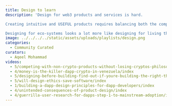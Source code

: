 ```yaml
---
title: Design to learn
description: 'Design for web3 products and services is hard. 

Creating intuitive and USEFUL products requires balancing both the complexities of entirely new design paradigms with the newfound utility that cryptocurrency and web3 technologies enable. 

Designing for eco-systems looks a lot more like designing for living things. Design is no longer a discrete function of production and delivery, but a continuous strategic activity of any product or service operating in this new reality. When things get more intelligent, value of design shifts to learning, what is our speed to learning, and how we can change what needs to change. We need to design for what we can learn to ultimately discover the evovling needs for information participants more effectively.'
image: ../../../../static/assets/uploads/playlists/design.png
categories:
  - Community Curated
curators:
  - Aqeel Mohammad
videos:
  - 5/competing-with-non-crypto-products-without-losing-cryptos-philosophies/index
  - 4/money-is-the-killer-dapp-crypto-in-venezuela/index
  - 5/designing-before-building-find-out-if-youre-building-the-right-thing-for-users-before-you-start-to-build/index
  - 5/will-design-ethics-save-software/index
  - 1/building-a-dapp-design-principles-for-dapp-developers/index
  - 4/unintended-consequences-of-product-design/index
  - 4/guerrilla-user-research-for-dapps-step-1-to-mainstream-adoption/index
---
```

